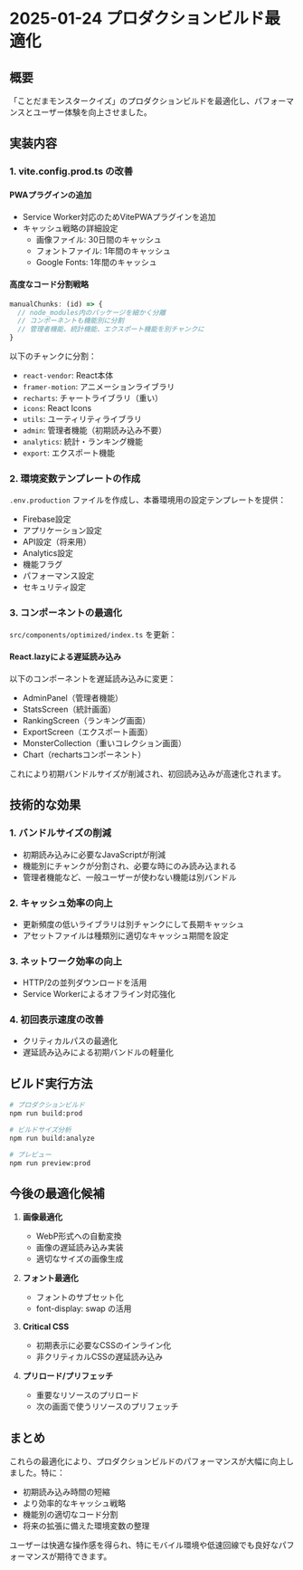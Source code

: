 # 2025-01-24 プロダクションビルド最適化

## 概要
「ことだまモンスタークイズ」のプロダクションビルドを最適化し、パフォーマンスとユーザー体験を向上させました。

## 実装内容

### 1. vite.config.prod.ts の改善

#### PWAプラグインの追加
- Service Worker対応のためVitePWAプラグインを追加
- キャッシュ戦略の詳細設定
  - 画像ファイル: 30日間のキャッシュ
  - フォントファイル: 1年間のキャッシュ
  - Google Fonts: 1年間のキャッシュ

#### 高度なコード分割戦略
```typescript
manualChunks: (id) => {
  // node_modules内のパッケージを細かく分離
  // コンポーネントも機能別に分割
  // 管理者機能、統計機能、エクスポート機能を別チャンクに
}
```

以下のチャンクに分割：
- `react-vendor`: React本体
- `framer-motion`: アニメーションライブラリ
- `recharts`: チャートライブラリ（重い）
- `icons`: React Icons
- `utils`: ユーティリティライブラリ
- `admin`: 管理者機能（初期読み込み不要）
- `analytics`: 統計・ランキング機能
- `export`: エクスポート機能

### 2. 環境変数テンプレートの作成

`.env.production` ファイルを作成し、本番環境用の設定テンプレートを提供：

- Firebase設定
- アプリケーション設定
- API設定（将来用）
- Analytics設定
- 機能フラグ
- パフォーマンス設定
- セキュリティ設定

### 3. コンポーネントの最適化

`src/components/optimized/index.ts` を更新：

#### React.lazyによる遅延読み込み
以下のコンポーネントを遅延読み込みに変更：
- AdminPanel（管理者機能）
- StatsScreen（統計画面）
- RankingScreen（ランキング画面）
- ExportScreen（エクスポート画面）
- MonsterCollection（重いコレクション画面）
- Chart（rechartsコンポーネント）

これにより初期バンドルサイズが削減され、初回読み込みが高速化されます。

## 技術的な効果

### 1. バンドルサイズの削減
- 初期読み込みに必要なJavaScriptが削減
- 機能別にチャンクが分割され、必要な時にのみ読み込まれる
- 管理者機能など、一般ユーザーが使わない機能は別バンドル

### 2. キャッシュ効率の向上
- 更新頻度の低いライブラリは別チャンクにして長期キャッシュ
- アセットファイルは種類別に適切なキャッシュ期間を設定

### 3. ネットワーク効率の向上
- HTTP/2の並列ダウンロードを活用
- Service Workerによるオフライン対応強化

### 4. 初回表示速度の改善
- クリティカルパスの最適化
- 遅延読み込みによる初期バンドルの軽量化

## ビルド実行方法

```bash
# プロダクションビルド
npm run build:prod

# ビルドサイズ分析
npm run build:analyze

# プレビュー
npm run preview:prod
```

## 今後の最適化候補

1. **画像最適化**
   - WebP形式への自動変換
   - 画像の遅延読み込み実装
   - 適切なサイズの画像生成

2. **フォント最適化**
   - フォントのサブセット化
   - font-display: swap の活用

3. **Critical CSS**
   - 初期表示に必要なCSSのインライン化
   - 非クリティカルCSSの遅延読み込み

4. **プリロード/プリフェッチ**
   - 重要なリソースのプリロード
   - 次の画面で使うリソースのプリフェッチ

## まとめ

これらの最適化により、プロダクションビルドのパフォーマンスが大幅に向上しました。特に：

- 初期読み込み時間の短縮
- より効率的なキャッシュ戦略
- 機能別の適切なコード分割
- 将来の拡張に備えた環境変数の整理

ユーザーは快適な操作感を得られ、特にモバイル環境や低速回線でも良好なパフォーマンスが期待できます。